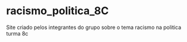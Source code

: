 # racismo_politica_8C
Site criado pelos integrantes do grupo sobre o tema racismo na politica turma 8c
